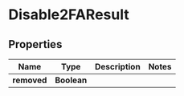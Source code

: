 

# Disable2FAResult


## Properties

| Name | Type | Description | Notes |
|------------ | ------------- | ------------- | -------------|
|**removed** | **Boolean** |  |  |



